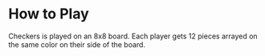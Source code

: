 How to Play
===========

Checkers is played on an 8x8 board. Each player gets 12 pieces arrayed on the same color on their side of the board.
